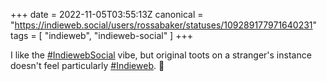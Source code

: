 +++
date = 2022-11-05T03:55:13Z
canonical = "https://indieweb.social/users/rossabaker/statuses/109289177971640231"
tags = [ "indieweb", "indieweb-social" ]
+++

<p>I like the <a href="https://indieweb.social/tags/IndiewebSocial" class="mention hashtag" rel="tag">#<span>IndiewebSocial</span></a> vibe, but original toots on a stranger&#39;s instance doesn&#39;t feel particularly <a href="https://indieweb.social/tags/Indieweb" class="mention hashtag" rel="tag">#<span>Indieweb</span></a>. 🤔</p>
